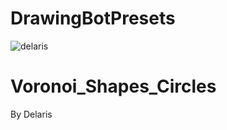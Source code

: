 # DrawingBotPresets

![delaris](https://github.com/neilyboy/DrawingBotPresets/assets/9546844/18477751-fecb-4ce1-b4aa-005bb5e15b5c)

# Voronoi_Shapes_Circles
By Delaris
